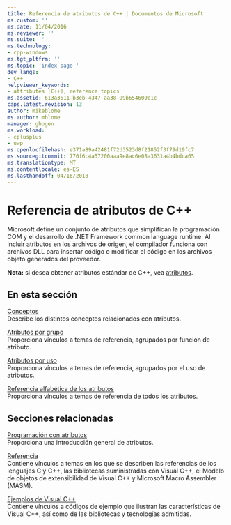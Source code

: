 ```yaml
---
title: Referencia de atributos de C++ | Documentos de Microsoft
ms.custom: ''
ms.date: 11/04/2016
ms.reviewer: ''
ms.suite: ''
ms.technology:
- cpp-windows
ms.tgt_pltfrm: ''
ms.topic: 'index-page '
dev_langs:
- C++
helpviewer_keywords:
- attributes [C++], reference topics
ms.assetid: 613a3611-b3eb-4347-aa38-99b654600e1c
caps.latest.revision: 13
author: mikeblome
ms.author: mblome
manager: ghogen
ms.workload:
- cplusplus
- uwp
ms.openlocfilehash: e371a89a42481f72d3523d8f21852f3f79d19fc7
ms.sourcegitcommit: 770f6c4a57200aaa9e8ac6e08a3631a4b4bdca05
ms.translationtype: MT
ms.contentlocale: es-ES
ms.lasthandoff: 04/16/2018
---
```

# <a name="c-attributes-reference"></a>Referencia de atributos de C++
Microsoft define un conjunto de atributos que simplifican la programación COM y el desarrollo de .NET Framework common language runtime. Al incluir atributos en los archivos de origen, el compilador funciona con archivos DLL para insertar código o modificar el código en los archivos objeto generados del proveedor.  
  
 **Nota:** si desea obtener atributos estándar de C++, vea [atributos](../cpp/attributes.md).  
  
## <a name="in-this-section"></a>En esta sección  
 [Conceptos](../windows/attributed-programming-concepts.md)  
 Describe los distintos conceptos relacionados con atributos.  
  
 [Atributos por grupo](../windows/attributes-by-group.md)  
 Proporciona vínculos a temas de referencia, agrupados por función de atributo.  
  
 [Atributos por uso](../windows/attributes-by-usage.md)  
 Proporciona vínculos a temas de referencia, agrupados por el uso de atributos.  
  
 [Referencia alfabética de los atributos](../windows/attributes-alphabetical-reference.md)  
 Proporciona vínculos a temas de referencia de todos los atributos.  
  
## <a name="related-sections"></a>Secciones relacionadas  
 [Programación con atributos](../windows/attributed-programming-concepts.md)  
 Proporciona una introducción general de atributos.  
  
 [Referencia](http://msdn.microsoft.com/en-us/1ba03b5c-8229-4f63-b08c-6c12141d6ab1)  
 Contiene vínculos a temas en los que se describen las referencias de los lenguajes C y C++, las bibliotecas suministradas con Visual C++, el Modelo de objetos de extensibilidad de Visual C++ y Microsoft Macro Assembler (MASM).  
  
 [Ejemplos de Visual C++](../visual-cpp-samples.md)  
 Contiene vínculos a códigos de ejemplo que ilustran las características de Visual C++, así como de las bibliotecas y tecnologías admitidas.